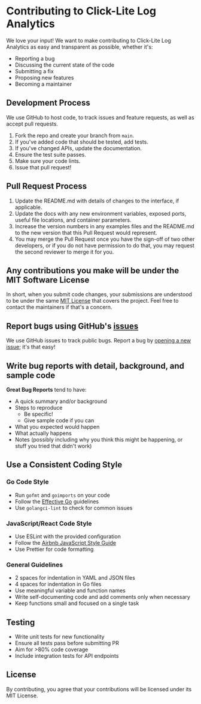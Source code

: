 # Contributing to Click-Lite Log Analytics

We love your input! We want to make contributing to Click-Lite Log Analytics as easy and transparent as possible, whether it's:

- Reporting a bug
- Discussing the current state of the code
- Submitting a fix
- Proposing new features
- Becoming a maintainer

## Development Process

We use GitHub to host code, to track issues and feature requests, as well as accept pull requests.

1. Fork the repo and create your branch from `main`.
2. If you've added code that should be tested, add tests.
3. If you've changed APIs, update the documentation.
4. Ensure the test suite passes.
5. Make sure your code lints.
6. Issue that pull request!

## Pull Request Process

1. Update the README.md with details of changes to the interface, if applicable.
2. Update the docs with any new environment variables, exposed ports, useful file locations, and container parameters.
3. Increase the version numbers in any examples files and the README.md to the new version that this Pull Request would represent.
4. You may merge the Pull Request once you have the sign-off of two other developers, or if you do not have permission to do that, you may request the second reviewer to merge it for you.

## Any contributions you make will be under the MIT Software License

In short, when you submit code changes, your submissions are understood to be under the same [MIT License](http://choosealicense.com/licenses/mit/) that covers the project. Feel free to contact the maintainers if that's a concern.

## Report bugs using GitHub's [issues](https://github.com/your-username/click-lite-log-analytics/issues)

We use GitHub issues to track public bugs. Report a bug by [opening a new issue](); it's that easy!

## Write bug reports with detail, background, and sample code

**Great Bug Reports** tend to have:

- A quick summary and/or background
- Steps to reproduce
  - Be specific!
  - Give sample code if you can
- What you expected would happen
- What actually happens
- Notes (possibly including why you think this might be happening, or stuff you tried that didn't work)

## Use a Consistent Coding Style

### Go Code Style

* Run `gofmt` and `goimports` on your code
* Follow the [Effective Go](https://golang.org/doc/effective_go.html) guidelines
* Use `golangci-lint` to check for common issues

### JavaScript/React Code Style

* Use ESLint with the provided configuration
* Follow the [Airbnb JavaScript Style Guide](https://github.com/airbnb/javascript)
* Use Prettier for code formatting

### General Guidelines

* 2 spaces for indentation in YAML and JSON files
* 4 spaces for indentation in Go files
* Use meaningful variable and function names
* Write self-documenting code and add comments only when necessary
* Keep functions small and focused on a single task

## Testing

* Write unit tests for new functionality
* Ensure all tests pass before submitting PR
* Aim for >80% code coverage
* Include integration tests for API endpoints

## License

By contributing, you agree that your contributions will be licensed under its MIT License.